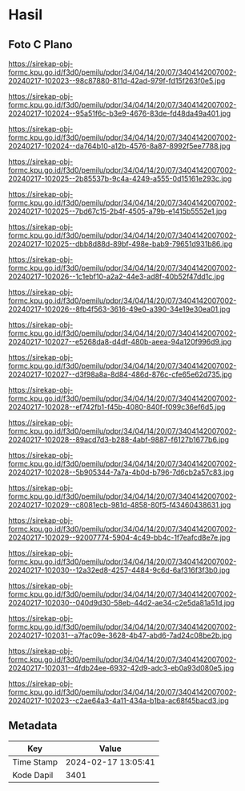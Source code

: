# Hasil

## Foto C Plano

https://sirekap-obj-formc.kpu.go.id/f3d0/pemilu/pdpr/34/04/14/20/07/3404142007002-20240217-102023--98c87880-811d-42ad-979f-fd15f263f0e5.jpg

https://sirekap-obj-formc.kpu.go.id/f3d0/pemilu/pdpr/34/04/14/20/07/3404142007002-20240217-102024--95a51f6c-b3e9-4676-83de-fd48da49a401.jpg

https://sirekap-obj-formc.kpu.go.id/f3d0/pemilu/pdpr/34/04/14/20/07/3404142007002-20240217-102024--da764b10-a12b-4576-8a87-8992f5ee7788.jpg

https://sirekap-obj-formc.kpu.go.id/f3d0/pemilu/pdpr/34/04/14/20/07/3404142007002-20240217-102025--2b85537b-9c4a-4249-a555-0d15161e293c.jpg

https://sirekap-obj-formc.kpu.go.id/f3d0/pemilu/pdpr/34/04/14/20/07/3404142007002-20240217-102025--7bd67c15-2b4f-4505-a79b-e1415b5552e1.jpg

https://sirekap-obj-formc.kpu.go.id/f3d0/pemilu/pdpr/34/04/14/20/07/3404142007002-20240217-102025--dbb8d88d-89bf-498e-bab9-79651d931b86.jpg

https://sirekap-obj-formc.kpu.go.id/f3d0/pemilu/pdpr/34/04/14/20/07/3404142007002-20240217-102026--1c1ebf10-a2a2-44e3-ad8f-40b52f47dd1c.jpg

https://sirekap-obj-formc.kpu.go.id/f3d0/pemilu/pdpr/34/04/14/20/07/3404142007002-20240217-102026--8fb4f563-3616-49e0-a390-34e19e30ea01.jpg

https://sirekap-obj-formc.kpu.go.id/f3d0/pemilu/pdpr/34/04/14/20/07/3404142007002-20240217-102027--e5268da8-d4df-480b-aeea-94a120f996d9.jpg

https://sirekap-obj-formc.kpu.go.id/f3d0/pemilu/pdpr/34/04/14/20/07/3404142007002-20240217-102027--d3f98a8a-8d84-486d-876c-cfe65e62d735.jpg

https://sirekap-obj-formc.kpu.go.id/f3d0/pemilu/pdpr/34/04/14/20/07/3404142007002-20240217-102028--ef742fb1-f45b-4080-840f-f099c36ef6d5.jpg

https://sirekap-obj-formc.kpu.go.id/f3d0/pemilu/pdpr/34/04/14/20/07/3404142007002-20240217-102028--89acd7d3-b288-4abf-9887-f6127b1677b6.jpg

https://sirekap-obj-formc.kpu.go.id/f3d0/pemilu/pdpr/34/04/14/20/07/3404142007002-20240217-102028--5b905344-7a7a-4b0d-b796-7d6cb2a57c83.jpg

https://sirekap-obj-formc.kpu.go.id/f3d0/pemilu/pdpr/34/04/14/20/07/3404142007002-20240217-102029--c8081ecb-981d-4858-80f5-f43460438631.jpg

https://sirekap-obj-formc.kpu.go.id/f3d0/pemilu/pdpr/34/04/14/20/07/3404142007002-20240217-102029--92007774-5904-4c49-bb4c-1f7eafcd8e7e.jpg

https://sirekap-obj-formc.kpu.go.id/f3d0/pemilu/pdpr/34/04/14/20/07/3404142007002-20240217-102030--12a32ed8-4257-4484-9c6d-6af316f3f3b0.jpg

https://sirekap-obj-formc.kpu.go.id/f3d0/pemilu/pdpr/34/04/14/20/07/3404142007002-20240217-102030--040d9d30-58eb-44d2-ae34-c2e5da81a51d.jpg

https://sirekap-obj-formc.kpu.go.id/f3d0/pemilu/pdpr/34/04/14/20/07/3404142007002-20240217-102031--a7fac09e-3628-4b47-abd6-7ad24c08be2b.jpg

https://sirekap-obj-formc.kpu.go.id/f3d0/pemilu/pdpr/34/04/14/20/07/3404142007002-20240217-102031--4fdb24ee-6932-42d9-adc3-eb0a93d080e5.jpg

https://sirekap-obj-formc.kpu.go.id/f3d0/pemilu/pdpr/34/04/14/20/07/3404142007002-20240217-102023--c2ae64a3-4a11-434a-b1ba-ac68f45bacd3.jpg


## Metadata

| Key        | Value               |
| ---------- | ------------------- |
| Time Stamp | 2024-02-17 13:05:41 |
| Kode Dapil | 3401                |



